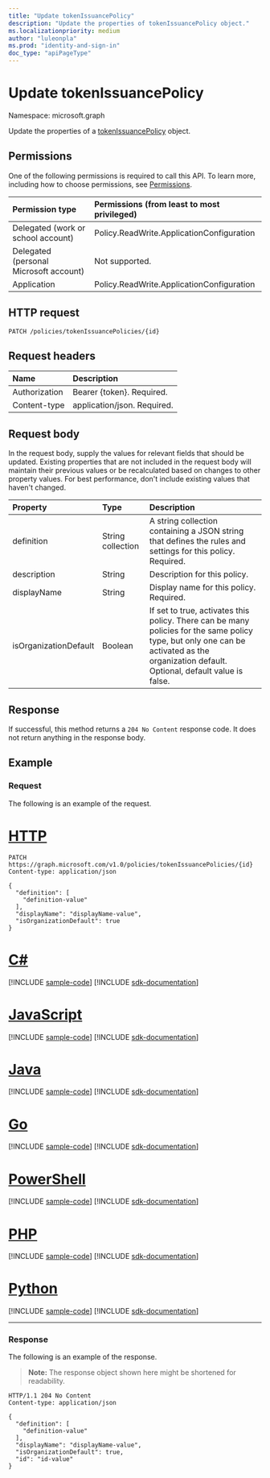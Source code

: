 ```yaml
---
title: "Update tokenIssuancePolicy"
description: "Update the properties of tokenIssuancePolicy object."
ms.localizationpriority: medium
author: "luleonpla"
ms.prod: "identity-and-sign-in"
doc_type: "apiPageType"
---
```


# Update tokenIssuancePolicy

Namespace: microsoft.graph



Update the properties of a [tokenIssuancePolicy](../resources/tokenIssuancePolicy.md) object.

## Permissions

One of the following permissions is required to call this API. To learn more, including how to choose permissions, see [Permissions](/graph/permissions-reference).

| Permission type                        | Permissions (from least to most privileged) |
|:---------------------------------------|:--------------------------------------------|
| Delegated (work or school account)     | Policy.ReadWrite.ApplicationConfiguration |
| Delegated (personal Microsoft account) | Not supported. |
| Application                            | Policy.ReadWrite.ApplicationConfiguration |

## HTTP request

<!-- { "blockType": "ignored" } -->

```http
PATCH /policies/tokenIssuancePolicies/{id}
```

## Request headers

| Name       | Description|
|:-----------|:-----------|
| Authorization | Bearer {token}. Required. |
| Content-type | application/json. Required. |

## Request body

In the request body, supply the values for relevant fields that should be updated. Existing properties that are not included in the request body will maintain their previous values or be recalculated based on changes to other property values. For best performance, don't include existing values that haven't changed.

| Property     | Type        | Description |
|:-------------|:------------|:------------|
|definition|String collection| A string collection containing a JSON string that defines the rules and settings for this policy.  Required.|
|description|String| Description for this policy.|
|displayName|String| Display name for this policy. Required.|
|isOrganizationDefault|Boolean|If set to true, activates this policy. There can be many policies for the same policy type, but only one can be activated as the organization default. Optional, default value is false.|

## Response

If successful, this method returns a `204 No Content` response code. It does not return anything in the response body.

## Example

### Request

The following is an example of the request.


# [HTTP](#tab/http)
<!-- {
  "blockType": "request",
  "name": "update_tokenissuancepolicy"
}-->

```http
PATCH https://graph.microsoft.com/v1.0/policies/tokenIssuancePolicies/{id}
Content-type: application/json

{
  "definition": [
    "definition-value"
  ],
  "displayName": "displayName-value",
  "isOrganizationDefault": true
}
```

# [C#](#tab/csharp)
[!INCLUDE [sample-code](../includes/snippets/csharp/update-tokenissuancepolicy-csharp-snippets.md)]
[!INCLUDE [sdk-documentation](../includes/snippets/snippets-sdk-documentation-link.md)]

# [JavaScript](#tab/javascript)
[!INCLUDE [sample-code](../includes/snippets/javascript/update-tokenissuancepolicy-javascript-snippets.md)]
[!INCLUDE [sdk-documentation](../includes/snippets/snippets-sdk-documentation-link.md)]

# [Java](#tab/java)
[!INCLUDE [sample-code](../includes/snippets/java/update-tokenissuancepolicy-java-snippets.md)]
[!INCLUDE [sdk-documentation](../includes/snippets/snippets-sdk-documentation-link.md)]

# [Go](#tab/go)
[!INCLUDE [sample-code](../includes/snippets/go/update-tokenissuancepolicy-go-snippets.md)]
[!INCLUDE [sdk-documentation](../includes/snippets/snippets-sdk-documentation-link.md)]

# [PowerShell](#tab/powershell)
[!INCLUDE [sample-code](../includes/snippets/powershell/update-tokenissuancepolicy-powershell-snippets.md)]
[!INCLUDE [sdk-documentation](../includes/snippets/snippets-sdk-documentation-link.md)]

# [PHP](#tab/php)
[!INCLUDE [sample-code](../includes/snippets/php/update-tokenissuancepolicy-php-snippets.md)]
[!INCLUDE [sdk-documentation](../includes/snippets/snippets-sdk-documentation-link.md)]

# [Python](#tab/python)
[!INCLUDE [sample-code](../includes/snippets/python/update-tokenissuancepolicy-python-snippets.md)]
[!INCLUDE [sdk-documentation](../includes/snippets/snippets-sdk-documentation-link.md)]

---

### Response

The following is an example of the response.

> **Note:** The response object shown here might be shortened for readability.

<!-- {
  "blockType": "response",
  "truncated": true,
  "@odata.type": "microsoft.graph.tokenIssuancePolicy"
} -->

```http
HTTP/1.1 204 No Content
Content-type: application/json

{
  "definition": [
    "definition-value"
  ],
  "displayName": "displayName-value",
  "isOrganizationDefault": true,
  "id": "id-value"
}
```

<!-- uuid: 16cd6b66-4b1a-43a1-adaf-3a886856ed98
2019-02-04 14:57:30 UTC -->
<!-- {
  "type": "#page.annotation",
  "description": "Update tokenissuancepolicy",
  "keywords": "",
  "section": "documentation",
  "tocPath": ""
}-->

